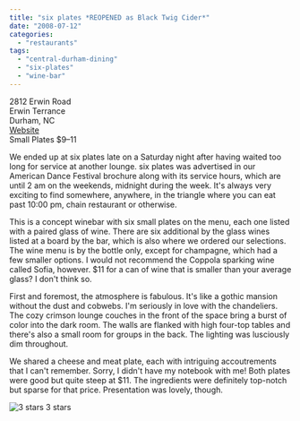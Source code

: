 ```yaml
---
title: "six plates *REOPENED as Black Twig Cider*"
date: "2008-07-12"
categories:
  - "restaurants"
tags:
  - "central-durham-dining"
  - "six-plates"
  - "wine-bar"
---
```


2812 Erwin Road\
Erwin Terrance\
Durham, NC\
[Website](http://sixplates.blogspot.com)\
Small Plates $9–11

We ended up at six plates late on a Saturday night after having waited too long for service at another lounge. six plates was advertised in our American Dance Festival brochure along with its service hours, which are until 2 am on the weekends, midnight during the week. It's always very exciting to find somewhere, anywhere, in the triangle where you can eat past 10:00 pm, chain restaurant or otherwise.

This is a concept winebar with six small plates on the menu, each one listed with a paired glass of wine. There are six additional by the glass wines listed at a board by the bar, which is also where we ordered our selections. The wine menu is by the bottle only, except for champagne, which had a few smaller options. I would not recommend the Coppola sparking wine called Sofia, however. $11 for a can of wine that is smaller than your average glass? I don't think so.

First and foremost, the atmosphere is fabulous. It's like a gothic mansion without the dust and cobwebs. I'm seriously in love with the chandeliers. The cozy crimson lounge couches in the front of the space bring a burst of color into the dark room. The walls are flanked with high four-top tables and there's also a small room for groups in the back. The lighting was lusciously dim throughout.

We shared a cheese and meat plate, each with intriguing accoutrements that I can't remember. Sorry, I didn't have my notebook with me! Both plates were good but quite steep at $11. The ingredients were definitely top-notch but sparse for that price. Presentation was lovely, though.




<div class="caption">

![3 stars](http://s3.amazonaws.com/thegourmez-wpmedia/2009/02/rating_avocado1.gif "rating_avocado1") 3 stars</div>

